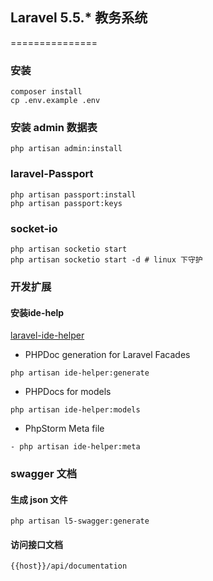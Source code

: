 ## Laravel 5.5.* 教务系统
===============

### 安装

```
composer install
cp .env.example .env
```

### 安装 admin 数据表

```
php artisan admin:install
```

### laravel-Passport

```
php artisan passport:install
php artisan passport:keys
```

### socket-io

```
php artisan socketio start
php artisan socketio start -d # linux 下守护
```

### 开发扩展
#### 安装ide-help

[laravel-ide-helper](https://github.com/barryvdh/laravel-ide-helper)

- PHPDoc generation for Laravel Facades

```
php artisan ide-helper:generate
```

- PHPDocs for models

```
php artisan ide-helper:models
```

- PhpStorm Meta file

```
- php artisan ide-helper:meta
```

### swagger 文档

#### 生成 json 文件

```
php artisan l5-swagger:generate
```

#### 访问接口文档

```
{{host}}/api/documentation
```